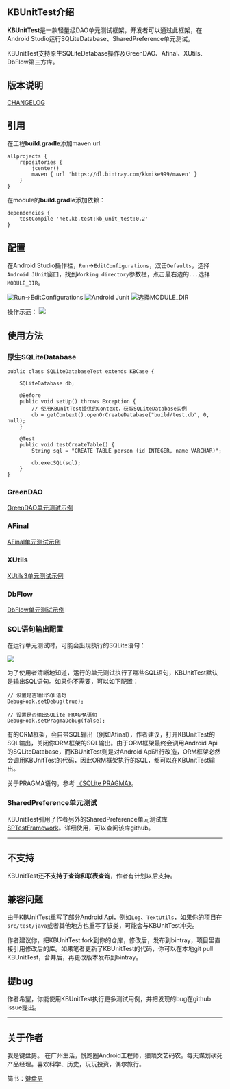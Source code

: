 ## KBUnitTest介绍

**KBUnitTest**是一款轻量级DAO单元测试框架，开发者可以通过此框架，在Android Studio运行SQLiteDatabase、SharedPreference单元测试。

KBUnitTest支持原生SQLiteDatabase操作及GreenDAO、Afinal、XUtils、DbFlow第三方库。

## 版本说明

[CHANGELOG](CHANGELOG.md)

## 引用

在工程**build.gradle**添加maven url:

```
allprojects {
    repositories {
        jcenter()
        maven { url 'https://dl.bintray.com/kkmike999/maven' }
    }
}
```

在module的**build.gradle**添加依赖：
```
dependencies {
    testCompile 'net.kb.test:kb_unit_test:0.2'
}
```

## 配置

在Android Studio操作栏，`Run`->`EditConfigurations`，双击`Defaults`，选择`Android JUnit`窗口，找到`Working directory`参数栏，点击最右边的`...`选择`MODULE_DIR`。

![Run->EditConfigurations](http://linked-runner-file.b0.upaiyun.com/github/kb_unit_test/edit_configurations.png)
![Android Junit](http://linked-runner-file.b0.upaiyun.com/github/kb_unit_test/configuration_android_junit.png)
![选择MODULE_DIR](http://linked-runner-file.b0.upaiyun.com/github/kb_unit_test/module_dir.png)

操作示范：
![](http://linked-runner-file.b0.upaiyun.com/github/kb_unit_test/module_dir_operation.gif)

## 使用方法

### 原生SQLiteDatabase

```
public class SQLiteDatabaseTest extends KBCase {

    SQLiteDatabase db;

    @Before
    public void setUp() throws Exception {
        // 使用KBUnitTest提供的Context，获取SQLiteDatabase实例
        db = getContext().openOrCreateDatabase("build/test.db", 0, null);
    }

    @Test
    public void testCreateTable() {
        String sql = "CREATE TABLE person (id INTEGER, name VARCHAR)";

        db.execSQL(sql);
    }
}
```

### GreenDAO

[GreenDAO单元测试示例](readme/GreenDAO.md)

### AFinal

[AFinal单元测试示例](readme/AFinal.md)

### XUtils

[XUtils3单元测试示例](readme/XUtils.md)

### DbFlow

[DbFlow单元测试示例](readme/DbFlow.md)

### SQL语句输出配置

在运行单元测试时，可能会出现执行的SQLite语句：

![](http://linked-runner-file.b0.upaiyun.com/github/kb_unit_test/sql_output.png)

为了使用者清晰地知道，运行的单元测试执行了哪些SQL语句，KBUnitTest默认是输出SQL语句。如果你不需要，可以如下配置：

```
// 设置是否输出SQL语句
DebugHook.setDebug(true);

// 设置是否输出SQLite PRAGMA语句
DebugHook.setPragmaDebug(false);
```

有的ORM框架，会自带SQL输出（例如Afinal），作者建议，打开KBUnitTest的SQL输出，关闭你ORM框架的SQL输出。由于ORM框架最终会调用Android Api的SQLiteDatabase，而KBUnitTest则是对Android Api进行改造，ORM框架必然会调用KBUnitTest的代码，因此ORM框架执行的SQL，都可以在KBUnitTest输出。

关于PRAGMA语句，参考 [《SQLite PRAGMA》](http://www.runoob.com/sqlite/sqlite-pragma.html)。

### SharedPreference单元测试

KBUnitTest引用了作者另外的SharedPreference单元测试库 [SPTestFramework](https://github.com/kkmike999/SPTestFramework)。详细使用，可以查阅该库github。

----

## 不支持

KBUnitTest还**不支持子查询和联表查询**，作者有计划以后支持。

## 兼容问题

由于KBUnitTest重写了部分Android Api，例如`Log`、`TextUtils`，如果你的项目在`src/test/java`或者其他地方也重写了该类，可能会与KBUnitTest冲突。

作者建议你，把KBUnitTest fork到你的仓库，修改后，发布到bintray，项目里直接引用修改后的库。如果笔者更新了KBUnitTest的代码，你可以在本地git pull KBUnitTest，合并后，再更改版本发布到bintray。

## 提bug

作者希望，你能使用KBUnitTest执行更多测试用例，并把发现的bug在github issue提出。

----

## 关于作者

我是键盘男。
在广州生活，悦跑圈Android工程师，猥琐文艺码农。每天谋划砍死产品经理。喜欢科学、历史，玩玩投资，偶尔旅行。

简书：[键盘男](http://www.jianshu.com/u/0ef3dc77079c)
